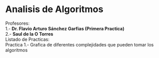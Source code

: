 # Analisis de Algoritmos
Profesores:<br>
1.- **Dr. Flavio Arturo Sánchez Garfias (Primera Practica)**<br>
2.- **Saul de la O Torres**<br>
Listado de Practicas:<br>
  Practica 1.- Grafica de diferentes complejidades que pueden tomar los algoritmos<br>
